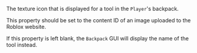 The texture icon that is displayed for a tool in the `Player`'s backpack.

This property should be set to the content ID of an image uploaded to the Roblox website.

If this property is left blank, the `Backpack` GUI will display the name of the tool instead.